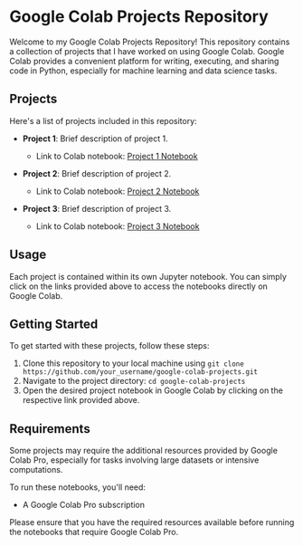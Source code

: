 # Google Colab Projects Repository

Welcome to my Google Colab Projects Repository! This repository contains a collection of projects that I have worked on using Google Colab. Google Colab provides a convenient platform for writing, executing, and sharing code in Python, especially for machine learning and data science tasks.

## Projects

Here's a list of projects included in this repository:

- **Project 1**: Brief description of project 1.
  - Link to Colab notebook: [Project 1 Notebook](link/to/project1_notebook.ipynb)

- **Project 2**: Brief description of project 2.
  - Link to Colab notebook: [Project 2 Notebook](link/to/project2_notebook.ipynb)

- **Project 3**: Brief description of project 3.
  - Link to Colab notebook: [Project 3 Notebook](link/to/project3_notebook.ipynb)

## Usage

Each project is contained within its own Jupyter notebook. You can simply click on the links provided above to access the notebooks directly on Google Colab.

## Getting Started

To get started with these projects, follow these steps:

1. Clone this repository to your local machine using `git clone https://github.com/your_username/google-colab-projects.git`
2. Navigate to the project directory: `cd google-colab-projects`
3. Open the desired project notebook in Google Colab by clicking on the respective link provided above.

## Requirements

Some projects may require the additional resources provided by Google Colab Pro, especially for tasks involving large datasets or intensive computations.

To run these notebooks, you'll need:

- A Google Colab Pro subscription

Please ensure that you have the required resources available before running the notebooks that require Google Colab Pro.
